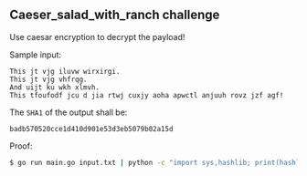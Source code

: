 ## Caeser_salad_with_ranch challenge

Use caesar encryption to decrypt the payload!

Sample input:

```
This jt vjg iluvw wirxirgi.
This jt vjg vhfrqg.
And uijt ku wkh xlmvh.
This tfoufodf jcu d jia rtwj cuxjy aoha apwctl anjuuh rovz jzf agf!
```


The `SHA1` of the output shall be:
```
badb570520cce1d410d901e53d3eb5079b02a15d
```

Proof:

```bash
$ go run main.go input.txt | python -c "import sys,hashlib; print(hashlib.sha1(sys.stdin.read().strip()).hexdigest())"


```
